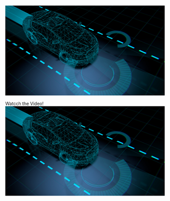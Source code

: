 ![Alt text](Picture1.png)

Watcch the Video!
[![Watch the video](Picture1.png)](https://vimeo.com/1050503427)
